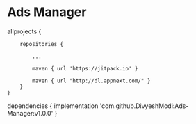 # Ads Manager

allprojects {

		repositories {
			
			...
			
			maven { url 'https://jitpack.io' }
			
			maven { url "http://dl.appnext.com/" }
		}
	}
	
	
dependencies {
	        implementation 'com.github.DivyeshModi:Ads-Manager:v1.0.0'
	}
	
	
